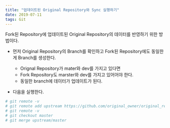 ```yaml
---
title: "업데이트된 Original Repository와 Sync 실행하기"
date: 2019-07-11
tags: Git
---
```


Fork된 Repository에 업데이트된 Original Repository의 데이터를 반영하기 위한 방법이다.


- 먼저 Original Repository의 Branch를 확인하고 Fork된 Repository에도 동일한게 Branch를 생성한다.
  - Orignal Repository가 mater와 dev를 가지고 있다면
  - Fork Repository도 marster와 dev를 가지고 있어어야 한다.
  - 동일한 branch에 데이터가 업데이트가 된다.

- 다음을 실행한다.
```bash 
# git remote -v
# git remote add upstream https://github.com/original_owner/original_repository.git
# git remote -v
# git checkout master
# git merge upstream/master
```